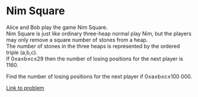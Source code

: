 # Nim Square

<p>
Alice and Bob play the game Nim Square.<br />
Nim Square is just like ordinary three-heap normal play Nim, but the players may only remove a square number of stones from a heap.<br />
The number of stones in the three heaps is represented by the ordered triple (a,b,c).<br />
If 0≤a≤b≤c≤29 then the number of losing positions for the next player is 1160.
</p>
<p>
Find the number of losing positions for the next player if 0≤a≤b≤c≤100 000.
</p>



[Link to problem](https://projecteuler.net/problem=310)
